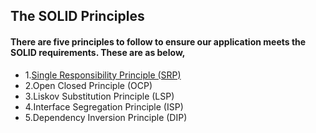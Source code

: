 ## The SOLID Principles
 
#### There are five principles to follow to ensure our application meets the SOLID requirements. These are as below,
* 1.[Single Responsibility Principle (SRP)](https://github.com/serhatyamann/SOLID_Principles/tree/master/1.SRP_Single_Responsibility)
* 2.Open Closed Principle (OCP)
* 3.Liskov Substitution Principle (LSP)
* 4.Interface Segregation Principle (ISP)
* 5.Dependency Inversion Principle (DIP)

